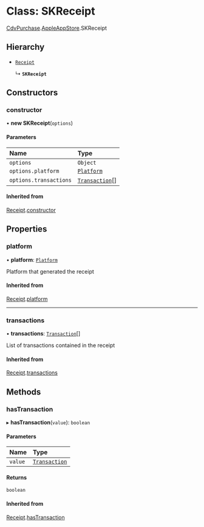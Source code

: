 # Class: SKReceipt

[CdvPurchase](../modules/CdvPurchase.md).[AppleAppStore](../modules/CdvPurchase.AppleAppStore.md).SKReceipt

## Hierarchy

- [`Receipt`](CdvPurchase.Receipt.md)

  ↳ **`SKReceipt`**

## Constructors

### constructor

• **new SKReceipt**(`options`)

#### Parameters

| Name | Type |
| :------ | :------ |
| `options` | `Object` |
| `options.platform` | [`Platform`](../enums/CdvPurchase.Platform.md) |
| `options.transactions` | [`Transaction`](CdvPurchase.Transaction.md)[] |

#### Inherited from

[Receipt](CdvPurchase.Receipt.md).[constructor](CdvPurchase.Receipt.md#constructor)

## Properties

### platform

• **platform**: [`Platform`](../enums/CdvPurchase.Platform.md)

Platform that generated the receipt

#### Inherited from

[Receipt](CdvPurchase.Receipt.md).[platform](CdvPurchase.Receipt.md#platform)

___

### transactions

• **transactions**: [`Transaction`](CdvPurchase.Transaction.md)[]

List of transactions contained in the receipt

#### Inherited from

[Receipt](CdvPurchase.Receipt.md).[transactions](CdvPurchase.Receipt.md#transactions)

## Methods

### hasTransaction

▸ **hasTransaction**(`value`): `boolean`

#### Parameters

| Name | Type |
| :------ | :------ |
| `value` | [`Transaction`](CdvPurchase.Transaction.md) |

#### Returns

`boolean`

#### Inherited from

[Receipt](CdvPurchase.Receipt.md).[hasTransaction](CdvPurchase.Receipt.md#hastransaction)
